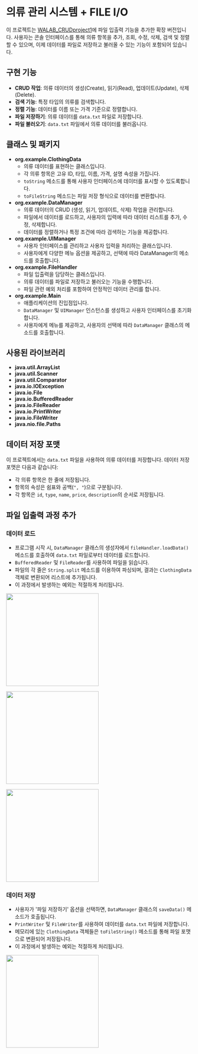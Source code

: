 # 의류 관리 시스템 + FILE I/O

이 프로젝트는 [WALAB_CRUDproject1](https://github.com/GaEunJang/WALAB_CRUDproject1)에 파일 입출력 기능을 추가한 확장 버전입니다. 사용자는 콘솔 인터페이스를 통해 의류 항목을 추가, 조회, 수정, 삭제, 검색 및 정렬할 수 있으며, 이제 데이터를 파일로 저장하고 불러올 수 있는 기능이 포함되어 있습니다.

## 구현 기능
- **CRUD 작업**: 의류 데이터의 생성(Create), 읽기(Read), 업데이트(Update), 삭제(Delete).
- **검색 기능**: 특정 타입의 의류를 검색합니다.
- **정렬 기능**: 데이터를 이름 또는 가격 기준으로 정렬합니다.
- **파일 저장하기**: 의류 데이터를 `data.txt` 파일로 저장합니다.
- **파일 불러오기**: `data.txt` 파일에서 의류 데이터를 불러옵니다.

## 클래스 및 패키지
- **org.example.ClothingData**
  - 의류 데이터를 표현하는 클래스입니다.
  - 각 의류 항목은 고유 ID, 타입, 이름, 가격, 설명 속성을 가집니다.
  - `toString` 메소드를 통해 사용자 인터페이스에 데이터를 표시할 수 있도록합니다.
  - `toFileString` 메소드는 파일 저장 형식으로 데이터를 변환합니다.
- **org.example.DataManager**
  - 의류 데이터의 CRUD (생성, 읽기, 업데이트, 삭제) 작업을 관리합니다.
  - 파일에서 데이터를 로드하고, 사용자의 입력에 따라 데이터 리스트를 추가, 수정, 삭제합니다.
  - 데이터를 정렬하거나 특정 조건에 따라 검색하는 기능을 제공합니다.
- **org.example.UIManager**
  - 사용자 인터페이스를 관리하고 사용자 입력을 처리하는 클래스입니다.
  - 사용자에게 다양한 메뉴 옵션을 제공하고, 선택에 따라 DataManager의 메소드를 호출합니다.
- **org.example.FileHandler**
  - 파일 입출력을 담당하는 클래스입니다.
  - 의류 데이터를 파일로 저장하고 불러오는 기능을 수행합니다.
  - 파일 관련 예외 처리를 포함하여 안정적인 데이터 관리를 합니다.
- **org.example.Main**
  - 애플리케이션의 진입점입니다.
  - `DataManager` 및 `UIManager` 인스턴스를 생성하고 사용자 인터페이스를 초기화합니다.
  - 사용자에게 메뉴를 제공하고, 사용자의 선택에 따라 `DataManager` 클래스의 메소드를 호출합니다.

## 사용된 라이브러리
- **java.util.ArrayList**
- **java.util.Scanner**
- **java.util.Comparator**
- **java.io.IOException**
- **java.io.File**
- **java.io.BufferedReader**
- **java.io.FileReader**
- **java.io.PrintWriter**
- **java.io.FileWriter**
- **java.nio.file.Paths**
  
## 데이터 저장 포맷
이 프로젝트에서는 `data.txt` 파일을 사용하여 의류 데이터를 저장합니다. 데이터 저장 포맷은 다음과 같습니다:

- 각 의류 항목은 한 줄에 저장됩니다.
- 항목의 속성은 쉼표와 공백(`", "`)으로 구분됩니다.
- 각 항목은 `id`, `type`, `name`, `price`, `description`의 순서로 저장됩니다.

## 파일 입출력 과정 추가
### 데이터 로드
- 프로그램 시작 시, `DataManager` 클래스의 생성자에서 `fileHandler.loadData()` 메소드를 호출하여 `data.txt` 파일로부터 데이터를 로드합니다.
- `BufferedReader` 및 `FileReader`를 사용하여 파일을 읽습니다.
- 파일의 각 줄은 `String.split` 메소드를 이용하여 파싱되며, 결과는 `ClothingData` 객체로 변환되어 리스트에 추가됩니다.
- 이 과정에서 발생하는 예외는 적절하게 처리됩니다.
    
<img width="250" src="https://github.com/GaEunJang/WALAB_CRUDproject2/assets/103119924/c78224c7-9533-48dd-a872-cc47d93a7a4a.png"><br>

<img width="250" src="https://github.com/GaEunJang/WALAB_CRUDproject2/assets/103119924/35d0b15e-6de4-4af9-a36f-c27cda409e1c.png"><br>

<img width="250" src="https://github.com/GaEunJang/WALAB_CRUDproject2/assets/103119924/3cb2b919-fa5a-4666-99d5-7c663952686a.png"><br>

### 데이터 저장
- 사용자가 '파일 저장하기' 옵션을 선택하면, `DataManager` 클래스의 `saveData()` 메소드가 호출됩니다.
- `PrintWriter` 및 `FileWriter`를 사용하여 데이터를 `data.txt` 파일에 저장합니다.
- 메모리에 있는 `ClothingData` 객체들은 `toFileString()` 메소드를 통해 파일 포맷으로 변환되어 저장됩니다.
- 이 과정에서 발생하는 예외는 적절하게 처리됩니다.

<img width="250" src="https://github.com/GaEunJang/WALAB_CRUDproject2/assets/103119924/1c2a6f32-4d32-444d-88f6-021c4e8e276e.png"><br>
